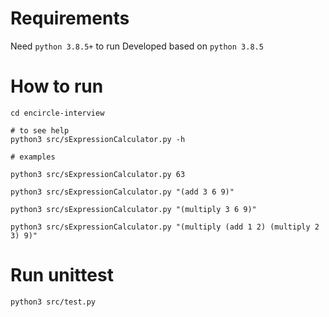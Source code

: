 # Requirements
Need `python 3.8.5+` to run
Developed based on `python 3.8.5`

# How to run

```
cd encircle-interview

# to see help
python3 src/sExpressionCalculator.py -h

# examples

python3 src/sExpressionCalculator.py 63

python3 src/sExpressionCalculator.py "(add 3 6 9)"

python3 src/sExpressionCalculator.py "(multiply 3 6 9)"

python3 src/sExpressionCalculator.py "(multiply (add 1 2) (multiply 2 3) 9)"
```

# Run unittest
```
python3 src/test.py
```